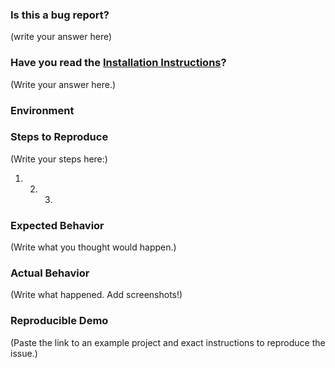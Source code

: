 <!--
  PLEASE DON'T DELETE THIS TEMPLATE UNTIL YOU HAVE READ THE FIRST SECTION.

  What happens if you skip this step?

  Someone will read your bug report, and maybe will be able to help you,
  but it’s unlikely that it will get much attention from the team. Eventually,
  the issue will likely get closed in favor of issues that have reproducible demos.

  Please remember that:

    * Issues without reproducible demos have a very low priority.
    * The person fixing the bug would have to do that anyway. Please be respectful of their time.
    * You might figure out the issues yourself as you work on extracting it.


  PLEASE NOTE THAT ISSUES WITHOUT THE TEMPLATE IN PLACE WILL BE CLOSED RIGHT FROM THE START.

  Thanks for helping us help you!
-->

### Is this a bug report?

(write your answer here)

<!--
  If you answered "Yes":

    We expect that it will take you about 30 minutes to produce a high-quality bug report.
    While this may seem like a lot, putting care into issues helps us fix them faster.
    For bug reports, it is REQUIRED to fill the rest of this template, or the issue will be closed.

  If you answered "No":

    We should use GitHub Issues for tracking bugs in React Native Maps.
	If you're looking for help,	you should try to search first in the [Issues](https://github.com/react-community/react-native-maps/issues?utf8=%E2%9C%93&q=) or on StackOverflow if there isn't a fix already for your problem.

  Now scroll below!
-->

### Have you read the [Installation Instructions](https://github.com/react-community/react-native-maps/blob/master/docs/installation.md)?

(Write your answer here.)

### Environment

<!--
  Please specify the react, react-native, react-native-maps versions, eg:

    react-native: 0.51.0
    react: 16.0.0
	react-native-maps: 0.19.0 or "git+ssh://git@github.com/react-native-maps/react-native-maps.git"

  ***Make sure you are on v0.48.0 or greater of react-native, otherwise you may get this error:

  Target Platform: eg: iOS - 11.2 Simulator/iPhone 6, Android 7.1.1/Galaxy S6/Genymotion etc

  ***If your target is iOS , please specify if you are using AppleMaps or GoogleMaps
-->

### Steps to Reproduce

<!--
  How would you describe your issue to someone who doesn’t know you or your project?
  Try to write a sequence of steps that anybody can repeat to see the issue.
  Be specific! If the bug cannot be reproduced, your issue may be closed.
-->

(Write your steps here:)

1. 2. 3.

### Expected Behavior

<!--
  How did you expect your project to behave?
  It’s fine if you’re not sure your understanding is correct.
  Just write down what you thought would happen.
-->

(Write what you thought would happen.)

### Actual Behavior

<!--
  Did something go wrong?
  Is something broken, or not behaving as you expected?
  Describe this section in detail, and attach screenshots if possible.
  Don't just say "it doesn't work"!
-->

(Write what happened. Add screenshots!)

### Reproducible Demo

<!--
  Please share a project that reproduces the issue.
  There are two ways to do it:

    * Create a new app using https://snack.expo.io/ and try to reproduce the issue in it.
      This is useful if you roughly know where the problem is, or can’t share the real code.

    * Or, copy your app and remove things until you’re left with the minimal reproducible demo.
      This is useful for finding the root cause. You may then optionally create a Snack.

  This is a good guide to creating bug demos: https://stackoverflow.com/help/mcve
  Once you’re done, copy and paste the link to the Snack or a public GitHub repository below:
-->

(Paste the link to an example project and exact instructions to reproduce the issue.)

